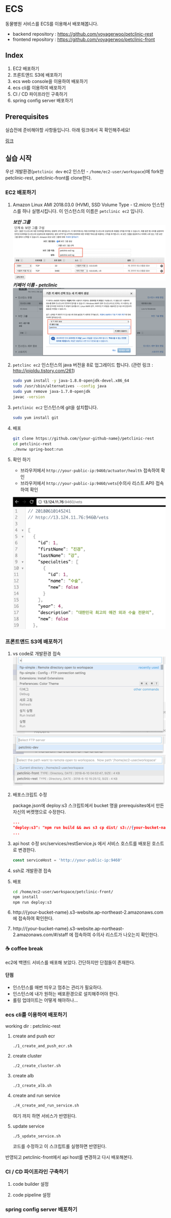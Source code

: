 # ECS

동물병원 서비스를 ECS를 이용해서 배포해봅니다.

- backend repository : https://github.com/voyagerwoo/petclinic-rest
- frontend repository : https://github.com/voyagerwoo/petclinic-front


## Index

1. EC2 배포하기
1. 프론트앤드 S3에 배포하기
1. ecs web console을 이용하여 배포하기
1. ecs cli를 이용하여 배포하기
1. CI / CD 파이프라인 구축하기
1. spring config server 배포하기

## Prerequisites
실습전에 준비해야할 사항들입니다. 아래 링크에서 꼭 확인해주세요!

[링크](./prerequisites.md)

## 실습 시작

우선 개발환경(`petclinic dev` ec2 인스턴 - `/home/ec2-user/workspace`)에 fork한 petclinic-rest, petclinic-front를 clone한다. 


### EC2 배포하기

1. Amazon Linux AMI 2018.03.0 (HVM), SSD Volume Type - t2.micro 인스턴스를 하나 실행시킵니다. 이 인스턴스의 이름은 `petclinic ec2` 입니다. 
    
    ***보안 그룹***
    ![](./images/ec2-sg.png)
    ***키페어 이름 - petclinic***
    ![](./images/ec2-keypair.png)
1. `petclinc ec2` 인스턴스의 java 버전을 8로 업그레이드 합니다. (관련 링크 : http://jojoldu.tistory.com/261)
    ```bash
    sudo yum install -y java-1.8.0-openjdk-devel.x86_64
    sudo /usr/sbin/alternatives --config java
    sudo yum remove java-1.7.0-openjdk
    javac -version
    ```
1. `petclinic ec2` 인스턴스에 git을 설치합니다.
    ```bash
    sudo yum install git
    ```

1. 배포 
    ```bash 
    git clone https://github.com/{your-github-name}/petclinic-rest
    cd petclinic-rest
    ./mvnw spring-boot:run
    ```

1. 확인 하기

     - 브라우저에서 `http://your-public-ip:9460/actuator/health` 접속하여 확인
     - 브라우저에서 `http://your-public-ip:9460/vets`(수의사 리스트 API) 접속하여 확인
     
     ![](./images/ec2-deploy-check.png)
    
    

### 프론트앤드 S3에 배포하기
1. vs code로 개발환경 접속
    ![](./images/ftp-simple-1.png)
    ![](./images/ftp-simple-2.png)
    ![](./images/ftp-simple-3.png)


1. 배포스크립트 수정

    package.json에 deploy:s3 스크립트에서 bucket 명을 prerequisites에서 만든 자신의 버켓명으로 수정한다.
    ```json
    ...
    "deploy:s3": "npm run build && aws s3 cp dist/ s3://{your-bucket-name} --recursive"
    ...
    ```
1. api host 수정
    src/services/restService.js 에서 서비스 호스트를 배포된 호스트로 변경한다.
    ```js
    const serviceHost = 'http://your-public-ip:9460'
    ```
1. ssh로 개발환경 접속
1. 배포
    ```bash
    cd /home/ec2-user/workspace/petclinic-front/
    npm install
    npm run deploy:s3
    ```
1. http://{your-bucket-name}.s3-website.ap-northeast-2.amazonaws.com 에 접속하여 확인한다.
1. http://{your-bucket-name}.s3-website.ap-northeast-2.amazonaws.com/#/staff 에 접속하여 수의사 리스트가 나오는지 확인한다.

### :coffee: coffee break
ec2에 백앤드 서비스를 배포해 보았다. 간단하지만 단점들이 존재한다.

#### 단점
- 인스턴스를 매번 띄우고 멈추는 관리가 필요하다.
- 인스턴스에 내가 원하는 배포환경으로 설치해주어야 한다.
- 롤링 업데이트는 어떻게 해야하나...


### ecs cli를 이용하여 배포하기
working dir : petclinic-rest

1. create and push ecr
    ```bash
    ./1_create_and_push_ecr.sh
    ```
1. create cluster
    ```bash
    ./2_create_cluster.sh 
    ```
    
1. create alb
    ```bash
    ./3_create_alb.sh 
    ```
    
1. create and run service
    ```bash
    ./4_create_and_run_service.sh 
    ```
    
    여기 까지 하면 서비스가 반영된다.
    
1. update service
    ```bash
    ./5_update_service.sh 
    ```
    코드를 수정하고 이 스크립트롤 실행하면 반영된다.
    

반영되고 petclinic-front에서 api host를 변경하고 다시 배포해본다. 

### CI / CD 파이프라인 구축하기

1. code builder 설정

1. code pipeline 설정


### spring config server 배포하기
